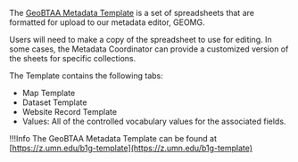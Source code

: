 The [GeoBTAA Metadata Template](https://z.umn.edu/b1g-template) is a set of spreadsheets that are formatted for upload to our metadata editor, GEOMG. 

Users will need to make a copy of the spreadsheet to use for editing.  In some cases, the Metadata Coordinator can provide a customized version of the sheets for specific collections.

The Template contains the following tabs:

- Map Template
- Dataset Template
- Website Record Template
- Values: All of the controlled vocabulary values for the associated fields.

!!!Info
	The GeoBTAA Metadata Template can be found at [https://z.umn.edu/b1g-template](https://z.umn.edu/b1g-template)